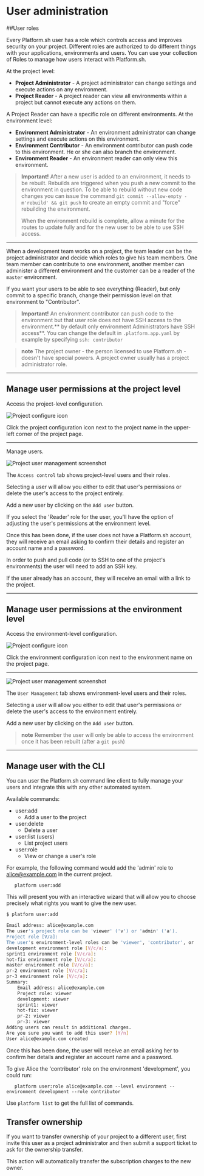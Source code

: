 # User administration

##User roles

Every Platform.sh user has a role which controls access and improves
security on your project. Different roles are authorized to do
different things with your applications, environments and users. You can
use your collection of Roles to manage how users interact with
Platform.sh.

At the project level:

-   **Project Administrator** - A project administrator can change
    settings and execute actions on any environment.
-   **Project Reader** - A project reader can view all environments
    within a project but cannot execute any actions on them.

A Project Reader can have a specific role on different environments. At
the environment level:

-   **Environment Administrator** - An environment administrator can
    change settings and execute actions on this environment.
-   **Environment Contributor** - An environment contributor can push
    code to this environment. He or she can also branch the environment.
-   **Environment Reader** - An environment reader can only view this
    environment.

> **Important!**
> After a new user is added to an environment, it needs to be rebuilt. Rebuilds
> are triggered when you push a new commit to the environment in question.
> To be able to rebuild without new code changes you can issue the command
> `git commit --allow-empty -m'rebuild' && git push`
> to create an empty commit and "force" rebuilding the environment.
>
> When the environment rebuild is complete, allow a minute for the routes to
> update fully and for the new user to be able to use SSH access.

------------------------------------------------------------------------

When a development team works on a project, the team leader can be the
project administrator and decide which roles to give his team members.
One team member can contribute to one environment, another member can
administer a different environment and the customer can be a reader of
the `master` environment.

If you want your users to be able to see everything (Reader), but only
commit to a specific branch, change their permission level on that
environment to "Contributor".

> **Important!**
> An environment contributor can push code to the environment but that user
> role does not have SSH access to the environment.** by default only
> environment Administrators have SSH access**. You can change the default
> in `.platform.app.yaml` by example by specifying `ssh: contributor`

> **note**
> The project owner - the person licensed to use Platform.sh - doesn't have
> special powers. A project owner usually has a project administrator role.

------------------------------------------------------------------------

## Manage user permissions at the project level

Access the project-level configuration.

![Project configure icon](/images/project_w-configarrow.png)

Click the project configuration icon next to the project name in the
upper-left corner of the project page.

------------------------------------------------------------------------

Manage users.

![Project user management screenshot](/images/project_usermanagement.png)

The `Access control` tab shows project-level users and their roles.

Selecting a user will allow you either to edit that user's permissions
or delete the user's access to the project entirely.

Add a new user by clicking on the `Add user` button.

If you select the 'Reader' role for the user, you'll have the option
of adjusting the user's permissions at the environment level.

Once this has been done, if the user does not have a Platform.sh account, they
will receive an email asking to confirm their details and register an account
name and a password.

In order to push and pull code (or to SSH to one of the project's environments)
the user will need to add an SSH key.

If the user already has an account, they will receive an email with a link to
the project.

------------------------------------------------------------------------

## Manage user permissions at the environment level

Access the environment-level configuration.

![Project configure icon](/images/environment_w-configarrow.png)

Click the environment configuration icon next to the environment name
on the project page.

------------------------------------------------------------------------

![Project user management screenshot](/images/environment_usermanagement.png)

The `User Management` tab shows environment-level users and their
roles.

Selecting a user will allow you either to edit that user's permissions
or delete the user's access to the environment entirely.

Add a new user by clicking on the `Add user` button.

> **note**
> Remember the user will only be able to access the environment once it has
> been rebuilt (after a `git push`)

------------------------------------------------------------------------
## Manage user with the CLI
You can user the Platform.sh command line client to fully manage your users
and integrate this with any other automated system.

Available commands:

* user:add
  * Add a user to the project
* user:delete
  * Delete a user
* user:list (users)
  * List project users
* user:role
  * View or change a user's role

For example, the following command would add the 'admin' role to alice@example.com
in the current project.

```
   platform user:add
```

This will present you with an interactive wizard that will allow you to choose
precisely what rights you want to give the new user.

```bash
$ platform user:add

Email address: alice@example.com
The user's project role can be 'viewer' ('v') or 'admin' ('a').
Project role [V/a]:
The user's environment-level roles can be 'viewer', 'contributor', or 'admin'.
development environment role [V/c/a]:
sprint1 environment role [V/c/a]:
hot-fix environment role [V/c/a]:
master environment role [V/c/a]:
pr-2 environment role [V/c/a]:
pr-3 environment role [V/c/a]:
Summary:
    Email address: alice@example.com
    Project role: viewer
    development: viewer
    sprint1: viewer
    hot-fix: viewer
    pr-2: viewer
    pr-3: viewer
Adding users can result in additional charges.
Are you sure you want to add this user? [Y/n]
User alice@example.com created
```

Once this has been done, the user will receive an email asking her to confirm
her details and register an account name and a password.

To give Alice the 'contributor' role on the environment 'development', you could run:

```
   platform user:role alice@example.com --level environment --environment development --role contributor
```

Use `platform list` to get the full list of commands.

## Transfer ownership

If you want to transfer ownership of your project to a different user,
first invite this user as a project administrator and then submit a
support ticket to ask for the ownership transfer.

This action will automatically transfer the subscription charges to the
new owner.
